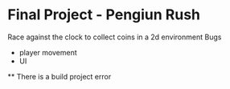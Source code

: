 
# Final Project - Pengiun Rush

Race against the clock to collect coins in a 2d environment
Bugs

- player movement
- UI

** There is a build project error



